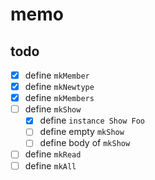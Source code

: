 memo
====

todo
----

* [x] define `mkMember`
* [x] define `mkNewtype`
* [x] define `mkMembers`
* [ ] define `mkShow`
	+ [x] define `instance Show Foo`
	+ [ ] define empty `mkShow`
	+ [ ] define body of `mkShow`
* [ ] define `mkRead`
* [ ] define `mkAll`
